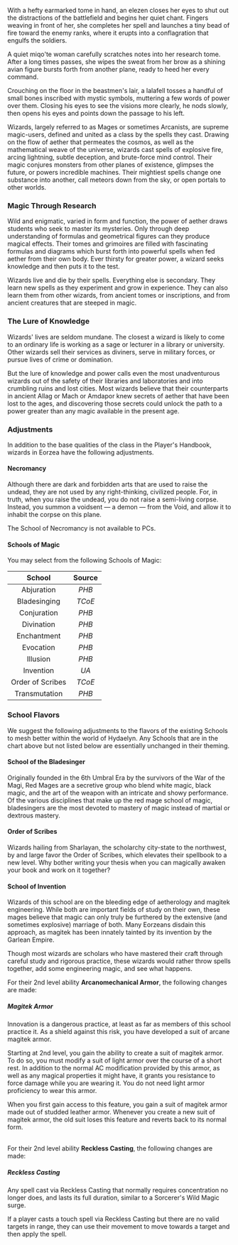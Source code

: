 With a hefty earmarked tome in hand, an elezen closes her eyes to shut out the distractions of the battlefield and begins her quiet chant. Fingers weaving in front of her, she completes her spell and launches a tiny bead of fire toward the enemy ranks, where it erupts into a conflagration that engulfs the soldiers.

A quiet miqo'te woman carefully scratches notes into her research tome. After a long times passes, she wipes the sweat from her brow as a shining avian figure bursts forth from another plane, ready to heed her every command.

Crouching on the floor in the beastmen's lair, a lalafell tosses a handful of small bones inscribed with mystic symbols, muttering a few words of power over them. Closing his eyes to see the visions more clearly, he nods slowly, then opens his eyes and points down the passage to his left.

Wizards, largely referred to as Mages or sometimes Arcanists, are supreme magic-users, defined and united as a class by the spells they cast. Drawing on the flow of aether that permeates the cosmos, as well as the mathematical weave of the universe, wizards cast spells of explosive fire, arcing lightning, subtle deception, and brute-force mind control. Their magic conjures monsters from other planes of existence, glimpses the future, or powers incredible machines. Their mightiest spells change one substance into another, call meteors down from the sky, or open portals to other worlds.

### Magic Through Research
Wild and enigmatic, varied in form and function, the power of aether draws students who seek to master its mysteries. Only through deep understanding of formulas and geometrical figures can they produce magical effects. Their tomes and grimoires are filled with fascinating formulas and diagrams which burst forth into powerful spells when fed aether from their own body. Ever thirsty for greater power, a wizard seeks knowledge and then puts it to the test.

Wizards live and die by their spells. Everything else is secondary. They learn new spells as they experiment and grow in experience. They can also learn them from other wizards, from ancient tomes or inscriptions, and from ancient creatures that are steeped in magic.

### The Lure of Knowledge
Wizards' lives are seldom mundane. The closest a wizard is likely to come to an ordinary life is working as a sage or lecturer in a library or university. Other wizards sell their services as diviners, serve in military forces, or pursue lives of crime or domination.

But the lure of knowledge and power calls even the most unadventurous wizards out of the safety of their libraries and laboratories and into crumbling ruins and lost cities. Most wizards believe that their counterparts in ancient Allag or Mach or Amdapor knew secrets of aether that have been lost to the ages, and discovering those secrets could unlock the path to a power greater than any magic available in the present age.

### Adjustments
In addition to the base qualities of the class in the Player's Handbook, wizards in Eorzea have the following adjustments.

#### Necromancy
Although there are dark and forbidden arts that are used to raise the undead, they are not used by any right-thinking, civilized people. For, in truth, when you raise the undead, you do not raise a semi-living corpse. Instead, you summon a voidsent — a demon — from the Void, and allow it to inhabit the corpse on this plane. 

The School of Necromancy is not available to PCs.

#### Schools of Magic
You may select from the following Schools of Magic:

| School  | Source |
|:---:|:-----------:|
|  Abjuration  | *PHB* |
|  Bladesinging  | *TCoE* |
|  Conjuration  | *PHB* |
|  Divination  | *PHB* |
|  Enchantment  | *PHB* |
|  Evocation  | *PHB* |
|  Illusion  | *PHB* |
|  Invention  | *UA* |
|  Order of Scribes  | *TCoE* |
|  Transmutation  | *PHB* |


### School Flavors
We suggest the following adjustments to the flavors of the existing Schools to mesh better within the world of Hydaelyn. Any Schools that are in the chart above but not listed below are essentially unchanged in their theming.

#### School of the Bladesinger
Originally founded in the 6th Umbral Era by the survivors of the War of the Magi, Red Mages are a secretive group who blend white magic, black magic, and the art of the weapon with an intricate and showy performance. Of the various disciplines that make up the red mage school of magic, bladesingers are the most devoted to mastery of magic instead of martial or dextrous mastery. 

#### Order of Scribes
Wizards hailing from Sharlayan, the scholarchy city-state to the northwest, by and large favor the Order of Scribes, which elevates their spellbook to a new level. Why bother writing your thesis when you can magically awaken your book and work on it together? 

#### School of Invention
Wizards of this school are on the bleeding edge of aetherology and magitek engineering. While both are important fields of study on their own, these mages believe that magic can only truly be furthered by the extensive (and sometimes explosive) marriage of both. Many Eorzeans disdain this approach, as magitek has been innately tainted by its invention by the Garlean Empire.

Though most wizards are scholars who have mastered their craft through careful study and rigorous practice, these wizards would rather throw spells together, add some engineering magic, and see what happens.

For their 2nd level ability **Arcanomechanical Armor**, the following changes are made:

##### **Magitek Armor**

Innovation is a dangerous practice, at least as far as members of this school practice it. As a shield against this risk, you have developed a suit of arcane magitek armor.

Starting at 2nd level, you gain the ability to create a suit of magitek armor. To do so, you must modify a suit of light armor over the course of a short rest. In addition to the normal AC modification provided by this armor, as well as any magical properties it might have, it grants you resistance to force damage while you are wearing it. You do not need light armor proficiency to wear this armor.

When you first gain access to this feature, you gain a suit of magitek armor made out of studded leather armor. Whenever you create a new suit of magitek armor, the old suit loses this feature and reverts back to its normal form.

<br>For their 2nd level ability **Reckless Casting**, the following changes are made:

##### Reckless Casting
Any spell cast via Reckless Casting that normally requires concentration no longer does, and lasts its full duration, similar to a Sorcerer's Wild Magic surge.

If a player casts a touch spell via Reckless Casting but there are no valid targets in range, they can use their movement to move towards a target and then apply the spell.